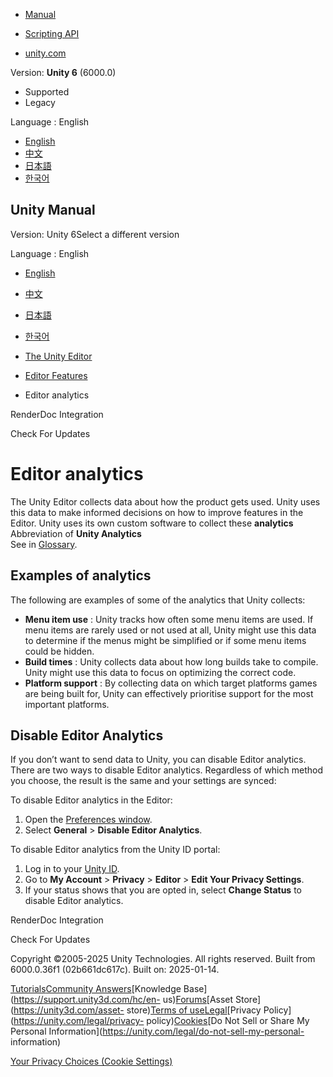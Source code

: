 [](https://docs.unity3d.com)

  * [Manual](../Manual/index.html)
  * [Scripting API](../ScriptReference/index.html)

  * [unity.com](https://unity.com/)

Version: **Unity 6** (6000.0)

  * Supported
  * Legacy

Language : English

  * [English](/Manual/EditorAnalytics.html)
  * [中文](/cn/current/Manual/EditorAnalytics.html)
  * [日本語](/ja/current/Manual/EditorAnalytics.html)
  * [한국어](/kr/current/Manual/EditorAnalytics.html)

[](https://docs.unity3d.com)

## Unity Manual

Version: Unity 6Select a different version

Language : English

  * [English](/Manual/EditorAnalytics.html)
  * [中文](/cn/current/Manual/EditorAnalytics.html)
  * [日本語](/ja/current/Manual/EditorAnalytics.html)
  * [한국어](/kr/current/Manual/EditorAnalytics.html)

  * [The Unity Editor](unity-editor.html)
  * [Editor Features](EditorFeatures.html)
  * Editor analytics

[](RenderDocIntegration.html)

RenderDoc Integration

[](VersionCheck.html)

Check For Updates

# Editor analytics

The Unity Editor collects data about how the product gets used. Unity uses
this data to make informed decisions on how to improve features in the Editor.
Unity uses its own custom software to collect these **analytics** Abbreviation
of **Unity Analytics**  
See in [Glossary](Glossary.html#Analytics).

## Examples of analytics

The following are examples of some of the analytics that Unity collects:

  * **Menu item use** : Unity tracks how often some menu items are used. If menu items are rarely used or not used at all, Unity might use this data to determine if the menus might be simplified or if some menu items could be hidden.
  * **Build times** : Unity collects data about how long builds take to compile. Unity might use this data to focus on optimizing the correct code.
  * **Platform support** : By collecting data on which target platforms games are being built for, Unity can effectively prioritise support for the most important platforms.

## Disable Editor Analytics

If you don’t want to send data to Unity, you can disable Editor analytics.
There are two ways to disable Editor analytics. Regardless of which method you
choose, the result is the same and your settings are synced:

To disable Editor analytics in the Editor:

  1. Open the [Preferences window](Preferences.html).
  2. Select **General** > **Disable Editor Analytics**.

To disable Editor analytics from the Unity ID portal:

  1. Log in to your [Unity ID](https://id.unity.com/).
  2. Go to **My Account** > **Privacy** > **Editor** > **Edit Your Privacy Settings**.
  3. If your status shows that you are opted in, select **Change Status** to disable Editor analytics.

[](RenderDocIntegration.html)

RenderDoc Integration

[](VersionCheck.html)

Check For Updates

Copyright ©2005-2025 Unity Technologies. All rights reserved. Built from
6000.0.36f1 (02b661dc617c). Built on: 2025-01-14.

[Tutorials](https://learn.unity.com/)[Community
Answers](https://answers.unity3d.com)[Knowledge
Base](https://support.unity3d.com/hc/en-
us)[Forums](https://forum.unity3d.com)[Asset Store](https://unity3d.com/asset-
store)[Terms of
use](https://docs.unity3d.com/Manual/TermsOfUse.html)[Legal](https://unity.com/legal)[Privacy
Policy](https://unity.com/legal/privacy-
policy)[Cookies](https://unity.com/legal/cookie-policy)[Do Not Sell or Share
My Personal Information](https://unity.com/legal/do-not-sell-my-personal-
information)

[Your Privacy Choices (Cookie Settings)](javascript:void\(0\);)


